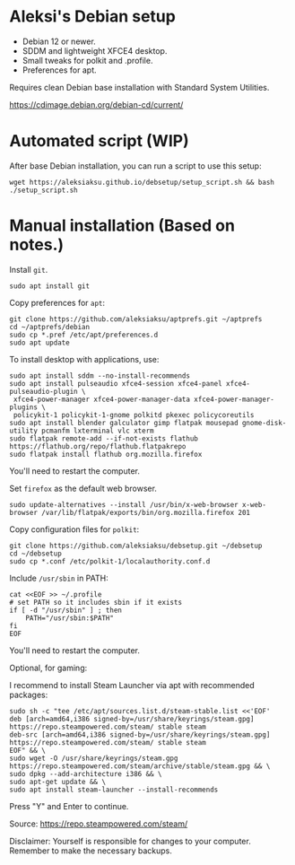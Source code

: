 # Aleksi's Debian setup

- Debian 12 or newer.
- SDDM and lightweight XFCE4 desktop.
- Small tweaks for polkit and .profile.
- Preferences for apt. 

Requires clean Debian base installation with Standard System Utilities.

https://cdimage.debian.org/debian-cd/current/

# Automated script (WIP) 

After base Debian installation, you can run a script to use this setup:
```
wget https://aleksiaksu.github.io/debsetup/setup_script.sh && bash ./setup_script.sh 
```

# Manual installation (Based on notes.)

Install `git`.
```
sudo apt install git
```
Copy preferences for `apt`:
```
git clone https://github.com/aleksiaksu/aptprefs.git ~/aptprefs
cd ~/aptprefs/debian
sudo cp *.pref /etc/apt/preferences.d
sudo apt update
```

To install desktop with applications, use:
```
sudo apt install sddm --no-install-recommends
sudo apt install pulseaudio xfce4-session xfce4-panel xfce4-pulseaudio-plugin \
 xfce4-power-manager xfce4-power-manager-data xfce4-power-manager-plugins \
 policykit-1 policykit-1-gnome polkitd pkexec policycoreutils
sudo apt install blender galculator gimp flatpak mousepad gnome-disk-utility pcmanfm lxterminal vlc xterm
sudo flatpak remote-add --if-not-exists flathub https://flathub.org/repo/flathub.flatpakrepo
sudo flatpak install flathub org.mozilla.firefox
```

You'll need to restart the computer.

Set `firefox` as the default web browser.
```
sudo update-alternatives --install /usr/bin/x-web-browser x-web-browser /var/lib/flatpak/exports/bin/org.mozilla.firefox 201
```

Copy configuration files for `polkit`:
```
git clone https://github.com/aleksiaksu/debsetup.git ~/debsetup
cd ~/debsetup
sudo cp *.conf /etc/polkit-1/localauthority.conf.d
```

Include `/usr/sbin` in PATH:
```
cat <<EOF >> ~/.profile
# set PATH so it includes sbin if it exists
if [ -d "/usr/sbin" ] ; then
    PATH="/usr/sbin:$PATH"
fi
EOF
```

You'll need to restart the computer.

Optional, for gaming:

I recommend to install Steam Launcher via apt with recommended packages:
```
sudo sh -c "tee /etc/apt/sources.list.d/steam-stable.list <<'EOF'
deb [arch=amd64,i386 signed-by=/usr/share/keyrings/steam.gpg] https://repo.steampowered.com/steam/ stable steam
deb-src [arch=amd64,i386 signed-by=/usr/share/keyrings/steam.gpg] https://repo.steampowered.com/steam/ stable steam
EOF" && \
sudo wget -O /usr/share/keyrings/steam.gpg https://repo.steampowered.com/steam/archive/stable/steam.gpg && \
sudo dpkg --add-architecture i386 && \
sudo apt-get update && \
sudo apt install steam-launcher --install-recommends
```
Press "Y" and Enter to continue.

Source: https://repo.steampowered.com/steam/

Disclaimer: Yourself is responsible for changes to your computer. Remember to make the necessary backups.
